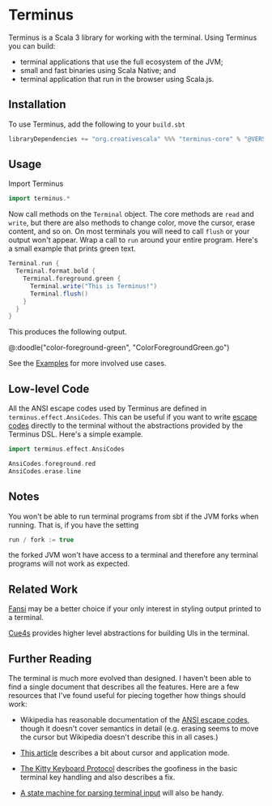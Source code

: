 # Terminus

Terminus is a Scala 3 library for working with the terminal.
Using Terminus you can build:

- terminal applications that use the full ecosystem of the JVM;
- small and fast binaries using Scala Native; and
- terminal application that run in the browser using Scala.js.


## Installation

To use Terminus, add the following to your `build.sbt`

```scala
libraryDependencies += "org.creativescala" %%% "terminus-core" % "@VERSION@"
```


## Usage

Import Terminus

```scala mdoc:silent
import terminus.*
```

Now call methods on the `Terminal` object. The core methods are `read` and `write`, but there are also methods to change color, move the cursor, erase content, and so on. On most terminals you will need to call `flush` or your output won't appear. Wrap a call to `run` around your entire program. Here's a small example that prints green text.


```scala mdoc:compile-only
Terminal.run {
  Terminal.format.bold {
    Terminal.foreground.green {
      Terminal.write("This is Terminus!")
      Terminal.flush()
    }
  }
}
```

This produces the following output.

@:doodle("color-foreground-green", "ColorForegroundGreen.go")

See the [Examples](examples.md) for more involved use cases.


## Low-level Code

All the ANSI escape codes used by Terminus are defined in `terminus.effect.AnsiCodes`.
This can be useful if you want to write [escape codes][ansi-escape-codes] directly to the terminal without the abstractions provided by the Terminus DSL.
Here's a simple example.

```scala mdoc
import terminus.effect.AnsiCodes

AnsiCodes.foreground.red
AnsiCodes.erase.line
```


## Notes

You won't be able to run terminal programs from sbt if the JVM forks when running. That is, if you have the setting

```scala
run / fork := true
```

the forked JVM won't have access to a terminal and therefore any terminal programs will not work as expected.


## Related Work

[Fansi][fansi] may be a better choice if your only interest in styling output printed to a terminal.

[Cue4s][cue4s] provides higher level abstractions for building UIs in the terminal.


## Further Reading

The terminal is much more evolved than designed. I haven't been able to find a single document that describes all the features. Here are a few resources that I've found useful for piecing together how things should work:

- Wikipedia has reasonable documentation of the [ANSI escape codes][ansi-escape-codes], though it doesn't cover semantics in detail (e.g. erasing seems to move the cursor but Wikipedia doesn't describe this in all cases.)

- [This article](http://web.archive.org/web/20160407191115/http://homes.mpimf-heidelberg.mpg.de/~rohm/computing/mpimf/notes/terminal.html) describes a bit about cursor and application mode.

- [The Kitty Keyboard Protocol](https://sw.kovidgoyal.net/kitty/keyboard-protocol/) describes the goofiness in the basic terminal key handling and also describes a fix.

- [A state machine for parsing terminal input](https://vt100.net/emu/dec_ansi_parser) will also be handy.

[ansi-escape-codes]: https://en.wikipedia.org/wiki/ANSI_escape_code
[jline]: https://jline.org/
[scala-native]: https://scala-native.org/en/stable/
[scala-js]: https://www.scala-js.org/
[fansi]: https://github.com/com-lihaoyi/fansi
[cue4s]: https://github.com/neandertech/cue4s/

